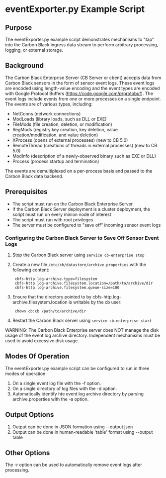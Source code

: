 # eventExporter.py Example Script

## Purpose

The eventExporter.py example script demonstrates mechanisms to "tap" into the Carbon Black ingress data stream to perform arbitrary processing, logging, or external storage.

## Background

The Carbon Black Enterprise Server (CB Server or cbent) accepts data from Carbon Black sensors in the form of sensor event logs.  These event logs are encoded using length-value encoding and the event types are encoded with Google Protocol Buffers (https://code.google.com/p/protobuf).  The event logs include events from one or more processes on a single endpoint.  The events are of various types, including:

* NetConns (network connections)
* ModLoads (library loads, such as DLL or EXE)
* FileMods (file creation, deletion, or modification)
* RegMods (registry key creation, key deletion, value creation/modification, and value deletion)
* XProcess (opens of external processes) (new to CB 5.0)
* RemoteThread (creations of threads in external processes) (new to CB 5.0)
* ModInfo (description of a newly-observed binary such as EXE or DLL)
* Process (process startup and termination)

The events are demultiplexed on a per-process basis and passed to the Carbon Black data backend.

## Prerequisites

* The script must run on the Carbon Black Enterprise Server. 
* If the Carbon Black Server deployment is a cluster deployment, the script must run on every minion node of interest
* The script must run with root privileges
* The server must be configured to "save off" incoming sensor event logs

### Configuring the Carbon Black Server to Save Off Sensor Event Logs

1. Stop the Carbon Black server using `service cb-enterprise stop`

2. Create a new file `/etc/cb/datastore/archive.properties` with the following content:

        cbfs-http.log-archive.type=filesystem
        cbfs-http.log-archive.filesystem.location=/path/to/archive/dir
        cbfs-http.log-archive.filesystem.queue-size=100

3. Ensure that the directory pointed to by cbfs-http.log-archive.filesystem.location is writable by the cb user:

        chown cb:cb /path/to/archive/dir

4. Restart the Carbon Black server using `service cb-enterprise start`

WARNING: The Carbon Black Enterprise server does NOT manage the disk usage of the event log archive directory.  Independent mechanisms must be used to avoid excessive disk usage.

## Modes Of Operation

The eventExporter.py example script can be configured to run in three modes of operation:

1. On a single event log file with the -f option.
2. On a single directory of log files with the -d option.
3. Automatically identify hte event log archive directory by parsing archive.properties with the -a option.

## Output Options

1. Output can be done in JSON formation using --output json
2. Output can be done in human-readable 'table' format using --output table

## Other Options

The -r option can be used to automatically remove event logs after processing. 
